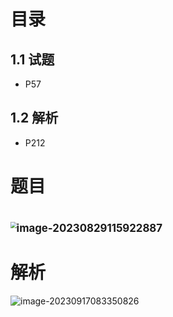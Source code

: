 

# 目录



## 1.1 试题

* P57



## 1.2 解析

* P212



# 题目

# <img src="https://cvp.oss-cn-shanghai.aliyuncs.com/picgo/202308291159935.png" alt="image-20230829115922887" style="zoom: 60%;" />



# 解析

![image-20230917083350826](https://cvp.oss-cn-shanghai.aliyuncs.com/picgo/202309170833181.png)

